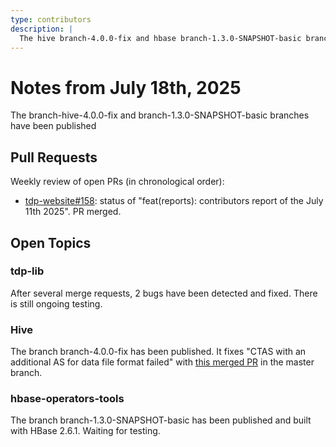 ```yaml
---
type: contributors
description: |
  The hive branch-4.0.0-fix and hbase branch-1.3.0-SNAPSHOT-basic branches have been published
---
```


# Notes from July 18th, 2025

The branch-hive-4.0.0-fix and branch-1.3.0-SNAPSHOT-basic branches have been published

## Pull Requests

Weekly review of open PRs (in chronological order):

- [tdp-website#158](https://github.com/TOSIT-IO/tdp-website/pull/158): status of "feat(reports): contributors report of the July 11th 2025". PR merged.


## Open Topics

### tdp-lib

After several merge requests, 2 bugs have been detected and fixed. There is still ongoing testing.

### Hive

The branch branch-4.0.0-fix has been published. It fixes "CTAS with an additional AS for data file format failed" with [this merged PR](https://github.com/apache/hive/pull/5414) in the master branch.

### hbase-operators-tools

The branch branch-1.3.0-SNAPSHOT-basic has been published and built with HBase 2.6.1. Waiting for testing.
